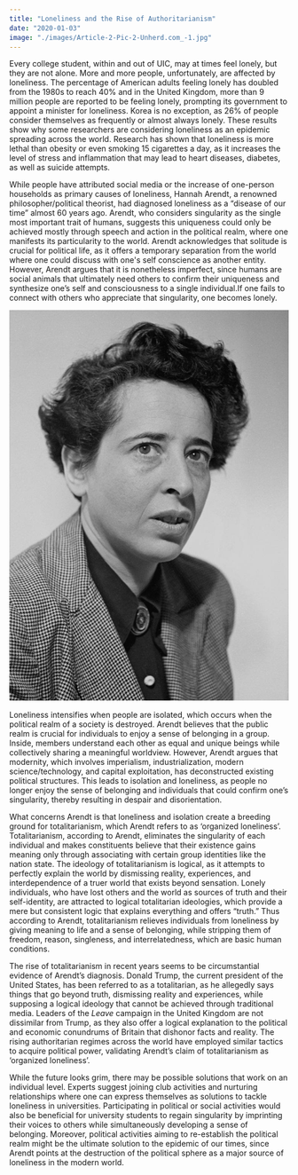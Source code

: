 ```yaml
---
title: "Loneliness and the Rise of Authoritarianism"
date: "2020-01-03"
image: "./images/Article-2-Pic-2-Unherd.com_-1.jpg"
---
```


Every college student, within and out of UIC, may at times feel lonely, but they are not alone. More and more people, unfortunately, are affected by loneliness. The percentage of American adults feeling lonely has doubled from the 1980s to reach 40% and in the United Kingdom, more than 9 million people are reported to be feeling lonely, prompting its government to appoint a minister for loneliness. Korea is no exception, as 26% of people  consider themselves as frequently or almost always lonely. These results show why some researchers are considering loneliness as an epidemic spreading across the world. Research has shown that loneliness is more lethal than obesity or even smoking 15 cigarettes a day, as it increases the level of stress and inflammation that may lead to heart diseases, diabetes, as well as suicide attempts. 

While people have attributed social media or the increase of one-person households as primary causes of loneliness, Hannah Arendt, a renowned philosopher/political theorist, had diagnosed loneliness as a “disease of our time” almost 60 years ago. Arendt, who considers singularity as the single most important trait of humans, suggests this uniqueness could only be achieved mostly through speech and action in the political realm, where one manifests its particularity to the world. Arendt acknowledges that solitude is crucial for political life, as it offers a temporary separation from the world where one could discuss with one's self conscience as another entity. However, Arendt argues that it is nonetheless imperfect, since humans are social animals that ultimately need others to confirm their uniqueness and synthesize one’s self and consciousness to a single individual.If one fails to connect with others who appreciate that singularity, one becomes lonely.

![](./images/Article-2-Pic-2-Unherd.com_-1.jpg)

Loneliness intensifies when people are isolated, which occurs when the political realm of a society is destroyed. Arendt believes that the public realm is crucial for individuals to enjoy a sense of belonging in a group. Inside, members understand each other as equal and unique beings while collectively sharing a meaningful worldview. However, Arendt argues that modernity, which involves imperialism, industrialization, modern science/technology, and capital exploitation, has deconstructed existing political structures. This leads to isolation and loneliness, as people no longer enjoy the sense of belonging and individuals that could confirm one’s singularity, thereby resulting in despair and disorientation.

What concerns Arendt is that loneliness and isolation create a breeding ground for totalitarianism, which Arendt refers to as ‘organized loneliness’. Totalitarianism, according to Arendt, eliminates the singularity of each individual and makes constituents believe that their existence gains meaning only through associating with certain group identities like the nation state. The ideology of totalitarianism is logical, as it attempts to perfectly explain the world by dismissing reality, experiences, and interdependence of a truer world that exists beyond sensation. Lonely individuals, who have lost others and the world as sources of truth and their self-identity, are attracted to logical totalitarian ideologies, which provide a mere but consistent logic that explains everything and offers “truth.” Thus according to Arendt, totalitarianism relieves individuals from loneliness by giving meaning to life and a sense of belonging, while stripping them of freedom, reason, singleness, and interrelatedness, which are basic human conditions. 

The rise of totalitarianism in recent years seems to be circumstantial evidence of Arendt’s diagnosis. Donald Trump, the current president of the United States, has been referred to as a totalitarian, as he allegedly says things that go beyond truth, dismissing reality and experiences, while supposing a logical ideology that cannot be achieved through traditional media. Leaders of the _Leave_ campaign in the United Kingdom are not dissimilar from Trump, as they also offer a logical explanation to the political and economic conundrums of Britain that dishonor facts and reality. The rising authoritarian regimes across the world have employed similar tactics to acquire political power, validating Arendt’s claim of totalitarianism as ‘organized loneliness’.

While the future looks grim, there may be possible solutions that work on an individual level. Experts suggest joining club activities and nurturing relationships where one can express themselves as solutions to tackle loneliness in universities. Participating in political or social activities would also be beneficial for university students to regain singularity by imprinting their voices to others while simultaneously developing a sense of belonging. Moreover, political activities aiming to re-establish the political realm might be the ultimate solution to the epidemic of our times, since Arendt points at the destruction of the political sphere as a major source of loneliness in the modern world.
